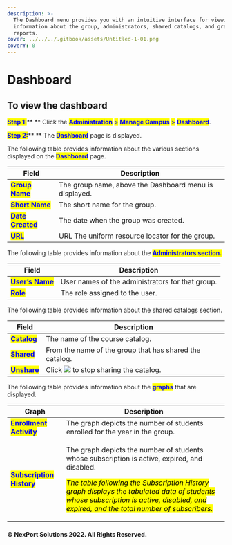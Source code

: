 ```yaml
---
description: >-
  The Dashboard menu provides you with an intuitive interface for viewing
  information about the group, administrators, shared catalogs, and graphical
  reports.
cover: ../../../.gitbook/assets/Untitled-1-01.png
coverY: 0
---
```


# Dashboard

## **To view the dashboard**

<mark style="color:blue;">**Step 1:**</mark>**  ** Click the <mark style="color:blue;"></mark> <mark style="color:blue;"></mark><mark style="color:blue;">**Administration**</mark> <mark style="color:blue;"></mark><mark style="color:blue;">></mark> <mark style="color:blue;"></mark><mark style="color:blue;">**Manage Campus**</mark> <mark style="color:blue;"></mark><mark style="color:blue;">></mark> <mark style="color:blue;"></mark><mark style="color:blue;">**Dashboard**</mark>.

<mark style="color:blue;">**Step 2:**</mark>**  ** The <mark style="color:blue;">**Dashboard**</mark> page is displayed.

The following table provides information about the various sections displayed on the <mark style="color:blue;">**Dashboard**</mark> page.

| Field                                             | Description                                            |
| ------------------------------------------------- | ------------------------------------------------------ |
| <mark style="color:blue;">**Group Name**</mark>   | The group name, above the Dashboard menu is displayed. |
| <mark style="color:blue;">**Short Name**</mark>   | The short name for the group.                          |
| <mark style="color:blue;">**Date Created**</mark> | The date when the group was created.                   |
| <mark style="color:blue;">**URL**</mark>          | URL The uniform resource locator for the group.        |

&#x20;

The following table provides information about the <mark style="color:blue;">**Administrators section.**</mark>

| Field                                            | Description                                      |
| ------------------------------------------------ | ------------------------------------------------ |
| <mark style="color:blue;">**User’s Name**</mark> | User names of the administrators for that group. |
| <mark style="color:blue;">**Role**</mark>        | The role assigned to the user.                   |

&#x20;

The following table provides information about the shared catalogs section.

| Field                                        | Description                                                                                                                                          |
| -------------------------------------------- | ---------------------------------------------------------------------------------------------------------------------------------------------------- |
| <mark style="color:blue;">**Catalog**</mark> | The name of the course catalog.                                                                                                                      |
| <mark style="color:blue;">**Shared**</mark>  | From the name of the group that has shared the catalog.                                                                                              |
| <mark style="color:blue;">**Unshare**</mark> | Click ![](https://www.nexportcampus.com/Content/Guides/aweb/Content/Resources/Images/Common\_Screens\_Icons/Delete.png) to stop sharing the catalog. |

&#x20;

The following table provides information about the <mark style="color:blue;">**graphs**</mark> that are displayed.

| Graph                                                     | Description                                                                                                                                                                                                                                                                                                                                                   |
| --------------------------------------------------------- | ------------------------------------------------------------------------------------------------------------------------------------------------------------------------------------------------------------------------------------------------------------------------------------------------------------------------------------------------------------- |
| <mark style="color:blue;">**Enrollment Activity**</mark>  | The graph depicts the number of students enrolled for the year in the group.                                                                                                                                                                                                                                                                                  |
| <mark style="color:blue;">**Subscription History**</mark> | <p>The graph depicts the number of students whose subscription is active, expired, and disabled.</p><p></p><p><em><mark style="background-color:yellow;">The table following the Subscription History graph displays the tabulated data of students whose subscription is active, disabled, and expired, and the total number of subscribers.</mark></em></p> |

#### © NexPort Solutions 2022. All Rights Reserved.
